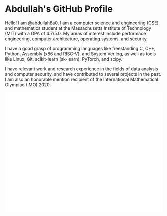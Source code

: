 # Abdullah's GitHub Profile

Hello! I am @abdullah8a0, I am a computer science and engineering (CSE) and mathematics student at the Massachusetts Institute of Technology (MIT) with a GPA of 4.7/5.0. My areas of interest include performace engineering, computer architecture, operating systems, and security.

I have a good grasp of programming languages like freestanding C, C++, Python, Assembly (x86 and RISC-V), and System Verilog, as well as tools like Linux, Git, scikit-learn (sk-learn), PyTorch, and scipy.

I have relevant work and research experience in the fields of data analysis and computer security, and have contributed to several projects in the past. I am also an honorable mention recipient of the International Mathematical Olympiad (IMO) 2020.

![](github-metrics.svg)
